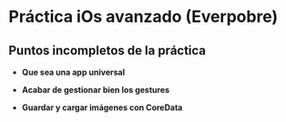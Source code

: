 # Práctica iOs avanzado (Everpobre)

## Puntos incompletos de la práctica 

* __Que sea una app universal__


* __Acabar de gestionar bien los gestures__

* __Guardar y cargar imágenes con CoreData__
